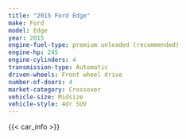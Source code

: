 ```yaml
---
title: "2015 Ford Edge"
make: Ford
model: Edge
year: 2015
engine-fuel-type: premium unleaded (recommended)
engine-hp: 245
engine-cylinders: 4
transmission-type: Automatic
driven-wheels: Front wheel drive
number-of-doors: 4
market-category: Crossover
vehicle-size: Midsize
vehicle-style: 4dr SUV
---
```


{{< car_info >}}
